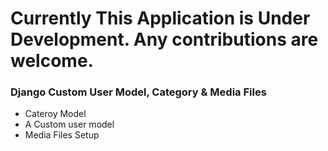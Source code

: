 # Currently This Application is Under Development. Any contributions are welcome.

### Django Custom User Model, Category & Media Files
* Cateroy Model
* A Custom user model
* Media Files Setup
